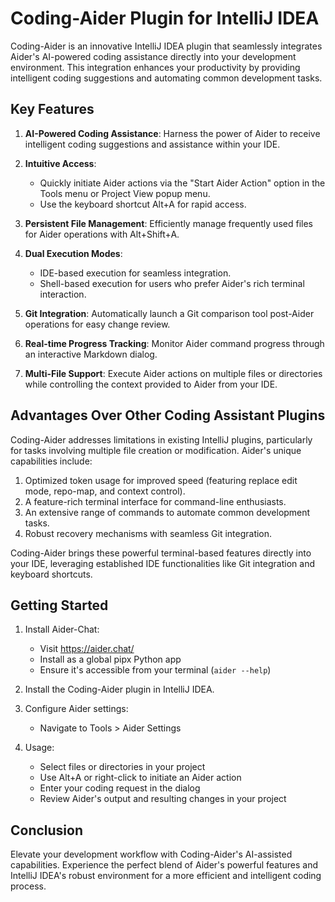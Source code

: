 # Coding-Aider Plugin for IntelliJ IDEA

Coding-Aider is an innovative IntelliJ IDEA plugin that seamlessly integrates Aider's AI-powered coding assistance directly into your development environment. This integration enhances your productivity by providing intelligent coding suggestions and automating common development tasks.

## Key Features

1. **AI-Powered Coding Assistance**: Harness the power of Aider to receive intelligent coding suggestions and assistance within your IDE.

2. **Intuitive Access**: 
   - Quickly initiate Aider actions via the "Start Aider Action" option in the Tools menu or Project View popup menu.
   - Use the keyboard shortcut Alt+A for rapid access.

3. **Persistent File Management**: Efficiently manage frequently used files for Aider operations with Alt+Shift+A.

4. **Dual Execution Modes**:
   - IDE-based execution for seamless integration.
   - Shell-based execution for users who prefer Aider's rich terminal interaction.

5. **Git Integration**: Automatically launch a Git comparison tool post-Aider operations for easy change review.

6. **Real-time Progress Tracking**: Monitor Aider command progress through an interactive Markdown dialog.

7. **Multi-File Support**: Execute Aider actions on multiple files or directories while controlling the context provided to Aider from your IDE.

## Advantages Over Other Coding Assistant Plugins

Coding-Aider addresses limitations in existing IntelliJ plugins, particularly for tasks involving multiple file creation or modification. Aider's unique capabilities include:

1. Optimized token usage for improved speed (featuring replace edit mode, repo-map, and context control).
2. A feature-rich terminal interface for command-line enthusiasts.
3. An extensive range of commands to automate common development tasks.
4. Robust recovery mechanisms with seamless Git integration.

Coding-Aider brings these powerful terminal-based features directly into your IDE, leveraging established IDE functionalities like Git integration and keyboard shortcuts.

## Getting Started

1. Install Aider-Chat:
   - Visit https://aider.chat/
   - Install as a global pipx Python app
   - Ensure it's accessible from your terminal (`aider --help`)

2. Install the Coding-Aider plugin in IntelliJ IDEA.

3. Configure Aider settings:
   - Navigate to Tools > Aider Settings

4. Usage:
   - Select files or directories in your project
   - Use Alt+A or right-click to initiate an Aider action
   - Enter your coding request in the dialog
   - Review Aider's output and resulting changes in your project

## Conclusion

Elevate your development workflow with Coding-Aider's AI-assisted capabilities. Experience the perfect blend of Aider's powerful features and IntelliJ IDEA's robust environment for a more efficient and intelligent coding process.
